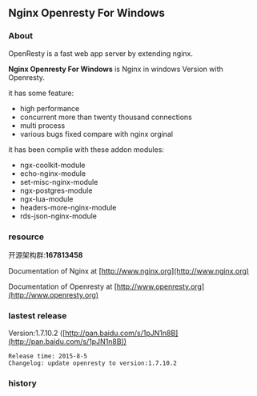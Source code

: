 ## Nginx Openresty For Windows ##

### About ###

OpenResty is a fast web app server by extending nginx.

**Nginx Openresty For Windows** is Nginx in windows Version with Openresty.

it has some feature:

- high performance
- concurrent more than twenty thousand connections
- multi process
- various bugs fixed compare with nginx orginal

it has been complie with these addon modules:

- ngx-coolkit-module
- echo-nginx-module
- set-misc-nginx-module
- ngx-postgres-module
- ngx-lua-module
- headers-more-nginx-module
- rds-json-nginx-module

### resource ###

开源架构群:**167813458**

Documentation of Nginx at [http://www.nginx.org](http://www.nginx.org)

Documentation of Openresty at [http://www.openresty.org](http://www.openresty.org)


### lastest release ###

Version:1.7.10.2  ([http://pan.baidu.com/s/1pJN1n8B](http://pan.baidu.com/s/1pJN1n8B))

    Release time: 2015-8-5
    Changelog: update openresty to version:1.7.10.2

### history ###



